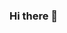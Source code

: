 ### Hi there 👋

<!--
**SadieCub/SadieCub** is a ✨ _special_ ✨ repository because its `README.md` (this file) appears on your GitHub profile.

Here are some ideas to get you started:

- 🔭 I’m currently working on my Data Science Skills Bootcamp. I am new to computer programming, Python and Java Script as well as using GitHub and Git in general. I am learning a great deal and look forward to being able to impress future employers very soon! 
- 🌱 I’m currently learning Data Science, Python and Java Script. 
- 👯 I’m looking to collaborate on code for applications realted to Education for children and young people ages 2 to 16. 
- 🤔 I’m looking for help with everything right now! 
- 💬 Ask me about my life - I am 34 years old and making a career change. Ask me anything. 
- 📫 How to reach me: sadie.cubitt@gmail.com
- 😄 Pronouns: She/Her

-->
